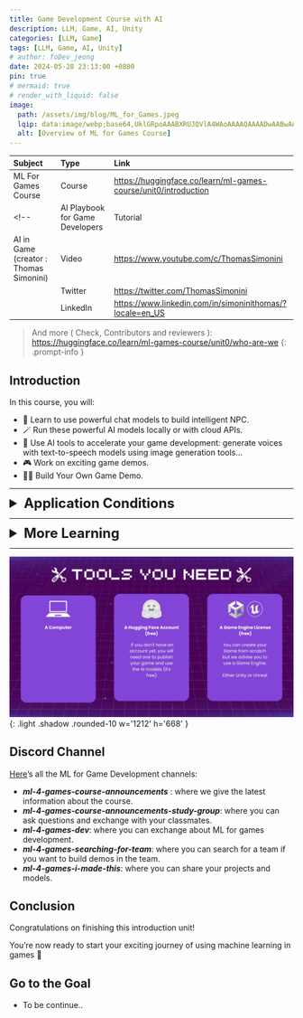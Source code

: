 ```yaml
---
title: Game Development Course with AI
description: LLM, Game, AI, Unity
categories: [LLM, Game]
tags: [LLM, Game, AI, Unity]
# author: foDev_jeong
date: 2024-05-28 23:13:00 +0800
pin: true
# mermaid: true
# render_with_liquid: false
image:
  path: /assets/img/blog/ML_for_Games.jpeg
  lqip: data:image/webp;base64,UklGRpoAAABXRUJQVlA4WAoAAAAQAAAADwAABwAAQUxQSDIAAAARL0AmbZurmr57yyIiqE8oiG0bejIYEQTgqiDA9vqnsUSI6H+oAERp2HZ65qP/VIAWAFZQOCBCAAAA8AEAnQEqEAAIAAVAfCWkAALp8sF8rgRgAP7o9FDvMCkMde9PK7euH5M1m6VWoDXf2FkP3BqV0ZYbO6NA/VFIAAAA
  alt: [Overview of ML for Games Course]
---
```


| Subject | Type | Link|
| :--- | :--- | :--- |
| ML For Games Course | Course | <https://huggingface.co/learn/ml-games-course/unit0/introduction> |
<!-- | AI Playbook for Game Developers  | Tutorial | <https://thomassimonini.substack.com/> | -->
| AI in Game (creator : Thomas Simonini)| Video  | <https://www.youtube.com/c/ThomasSimonini> |
| | Twitter | <https://twitter.com/ThomasSimonini> |
| | LinkedIn | <https://www.linkedin.com/in/simoninithomas/?locale=en_US> |

> And more ( Check, Contributors and reviewers ): <https://huggingface.co/learn/ml-games-course/unit0/who-are-we>
{: .prompt-info }



## Introduction

In this course, you will:

- 🤖 Learn to use powerful chat models to build intelligent NPC.
- 🪄 Run these powerful AI models locally or with cloud APIs.
- 🎨 Use AI tools to accelerate your game development: generate voices with text-to-speech models using image generation tools…
- 🎮 Work on exciting game demos.
- 👩‍🎨 Build Your Own Game Demo.

* * *

<details markdown="1">
<summary style= "font-size:24px; line-height:24px; font-weight:bold; cursor:pointer;" > Application Conditions </summary>

Here are the criteria for validating the game demo:

- Have a team from 1 to 5 teammates.
- Have a working demo that can run either on **_WEBGL or Windows_**.
- The demo and application must be in **_English_**.
- The game must use at least one **_open-source_** tool as part of the game or workflow.

</details>

* * * 

<!-- {% include embed/youtube.html id='XtQMytORBmM' %} -->

<details markdown="1">
<summary style= "font-size:24px; line-height:24px; font-weight:bold; cursor:pointer;" > More Learning </summary>

- Learning [Natural Language Processing with Transformers](https://huggingface.co/learn/nlp-course/chapter1/1)
- Learning [Audio Processing with Transformers (Speech-To-Text, Text-To-Speech…)](https://huggingface.co/learn/audio-course/chapter0/introduction)
- Learn to [build Generative AI Applications with Gradio](https://www.deeplearning.ai/short-courses/building-generative-ai-applications-with-gradio/)
  
</details>

* * *

![ ML for Games Tools ](/assets/img/blog/ML_for_Games_tools.jpeg){: .light .shadow .rounded-10 w='1212' h='668' }

## Discord Channel

[Here](https://discord.com/invite/hugging-face-879548962464493619)’s all the ML for Game Development channels:

- **_ml-4-games-course-announcements_** : where we give the latest information about the course.
- **_ml-4-games-course-announcements-study-group_**: where you can ask questions and exchange with your classmates.
- **_ml-4-games-dev_**: where you can exchange about ML for games development.
- **_ml-4-games-searching-for-team_**: where you can search for a team if you want to build demos in the team.
- **_ml-4-games-i-made-this_**: where you can share your projects and models.


## Conclusion
Congratulations on finishing this introduction unit!

You’re now ready to start your exciting journey of using machine learning in games 🥳


## Go to the Goal 

- To be continue.. 


<!-- <details markdown="1">
<summary style= "font-size:24px; line-height:24px; font-weight:bold; cursor:pointer;" > Translate to Korean </summary>

* * * 

## 내 가이드를 사용하여 다가오는 모든 트렌드를 따라잡으세요! 


</details> -->
